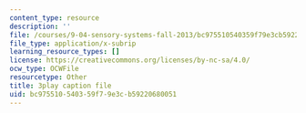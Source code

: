```yaml
---
content_type: resource
description: ''
file: /courses/9-04-sensory-systems-fall-2013/bc975510540359f79e3cb59220680051_-2d9XooPwHo.vtt
file_type: application/x-subrip
learning_resource_types: []
license: https://creativecommons.org/licenses/by-nc-sa/4.0/
ocw_type: OCWFile
resourcetype: Other
title: 3play caption file
uid: bc975510-5403-59f7-9e3c-b59220680051
---
```


